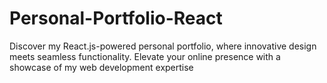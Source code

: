 # Personal-Portfolio-React
Discover my React.js-powered personal portfolio, where innovative design meets seamless functionality. Elevate your online presence with a showcase of my web development expertise
